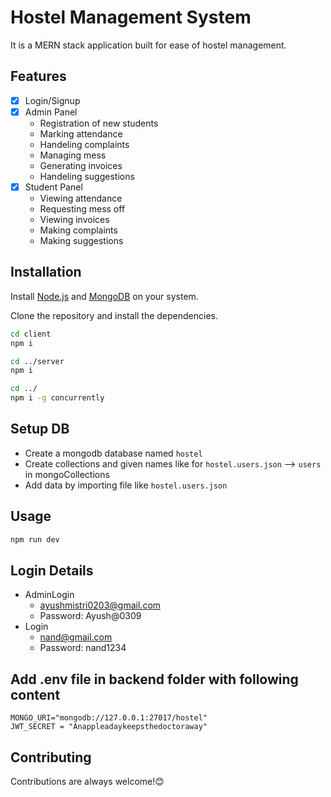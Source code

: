# Hostel Management System
It is a MERN stack application built for ease of hostel management.

## Features

- [x] Login/Signup
- [x] Admin Panel
    - Registration of new students
    - Marking attendance
    - Handeling complaints
    - Managing mess
    - Generating invoices
    - Handeling suggestions
- [x] Student Panel
    - Viewing attendance
    - Requesting mess off
    - Viewing invoices
    - Making complaints
    - Making suggestions

## Installation
Install [Node.js](https://nodejs.org/en/download) and [MongoDB](https://www.mongodb.com/try/download/community) on your system.

Clone the repository and install the dependencies.
```sh
cd client
npm i
```
```sh
cd ../server
npm i
```

```sh
cd ../
npm i -g concurrently
```

## Setup DB
- Create a mongodb database named `hostel`
- Create collections and given names like for `hostel.users.json` --> `users` in mongoCollections
- Add data by importing file like `hostel.users.json`

## Usage

```sh
npm run dev
```

## Login Details
- AdminLogin
    - ayushmistri0203@gmail.com
    - Password: Ayush@0309
- Login
    - nand@gmail.com
    - Password: nand1234

## Add .env file in backend folder with following content
```
MONGO_URI="mongodb://127.0.0.1:27017/hostel"
JWT_SECRET = "Anappleadaykeepsthedoctoraway"
```

## Contributing

Contributions are always welcome!😊



